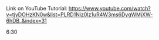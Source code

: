 Link on YouTube Tutorial:
https://www.youtube.com/watch?v=tjyDOHzKN0w&list=PLRD1Niz0lz1uR4W3ms6DygWMjXW-6hDB_&index=31



6:30